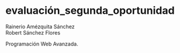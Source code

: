 # evaluación_segunda_oportunidad
Rainerio Amézquita Sánchez  
Robert Sánchez Flores

Programación Web Avanzada.

